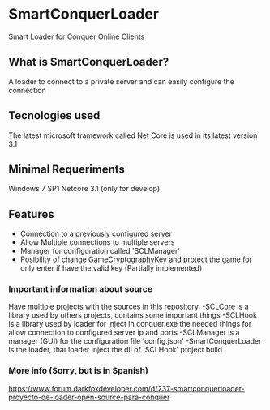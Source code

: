 # SmartConquerLoader
Smart Loader for Conquer Online Clients

## What is SmartConquerLoader?
A loader to connect to a private server and can easily configure the connection

## Tecnologies used
The latest microsoft framework called Net Core is used in its latest version 3.1

## Minimal Requeriments
Windows 7 SP1
Netcore 3.1 (only for develop)

## Features
- Connection to a previously configured server
- Allow Multiple connections to multiple servers
- Manager for configuration called 'SCLManager'
- Posibility of change GameCryptographyKey and protect the game for only enter if have the valid key (Partially implemented)

### Important information about source
Have multiple projects with the sources in this repository.
-SCLCore is a library used by others projects, contains some important things
-SCLHook is a library used by loader for inject in conquer.exe the needed things for allow connection to configured server ip and ports
-SCLManager is a manager (GUI) for the configuration file 'config.json'
-SmartConquerLoader is the loader, that loader inject the dll of 'SCLHook' project build

### More info (Sorry, but is in Spanish)
https://www.forum.darkfoxdeveloper.com/d/237-smartconquerloader-proyecto-de-loader-open-source-para-conquer
